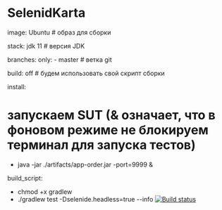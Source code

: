 # SelenidKarta
image: Ubuntu  # образ для сборки

stack: jdk 11  # версия JDK

branches:
  only:
    - master  # ветка git

build: off  # будем использовать свой скрипт сборки

install:
  # запускаем SUT (& означает, что в фоновом режиме не блокируем терминал для запуска тестов)
  - java -jar ./artifacts/app-order.jar -port=9999 &

build_script:
  - chmod +x gradlew
  - ./gradlew test -Dselenide.headless=true --info
[![Build status](https://ci.appveyor.com/api/projects/status/8rrmto7kk63t8385/branch/main?svg=true)](https://ci.appveyor.com/project/UliaF80/selenidkarta/branch/main)
